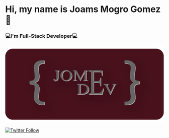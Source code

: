 # Hi, my name is Joams Mogro Gomez👋
### 💻I'm Full-Stack Developer💻

<p align="center">
  <img src="https://raw.githubusercontent.com/jom3/jom3/main/images/dev_picture.png" />
</p>

[![Twitter Follow](https://img.shields.io/twitter/url?url=https%3A%2F%2Ftwitter.com%2Fjoams_mg)](https://twitter.com/joams_mg)

